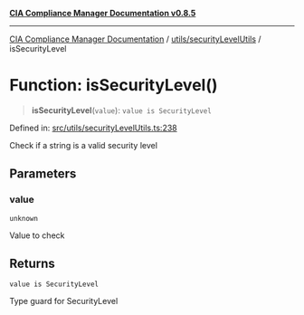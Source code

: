 [**CIA Compliance Manager Documentation v0.8.5**](../../../README.md)

***

[CIA Compliance Manager Documentation](../../../modules.md) / [utils/securityLevelUtils](../README.md) / isSecurityLevel

# Function: isSecurityLevel()

> **isSecurityLevel**(`value`): `value is SecurityLevel`

Defined in: [src/utils/securityLevelUtils.ts:238](https://github.com/Hack23/cia-compliance-manager/blob/3ae0301247f765ba03c8c0fe645db4718bb8af76/src/utils/securityLevelUtils.ts#L238)

Check if a string is a valid security level

## Parameters

### value

`unknown`

Value to check

## Returns

`value is SecurityLevel`

Type guard for SecurityLevel
